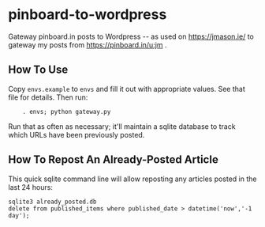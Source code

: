 # pinboard-to-wordpress

Gateway pinboard.in posts to Wordpress -- as used on https://jmason.ie/ to gateway my posts from https://pinboard.in/u:jm .

## How To Use

Copy `envs.example` to `envs` and fill it out with appropriate values.  See that file for details.
Then run:

```
    . envs; python gateway.py
```

Run that as often as necessary; it'll maintain a sqlite database to track which URLs have been previously posted.


## How To Repost An Already-Posted Article

This quick sqlite command line will allow reposting any articles posted in the last 24 hours:

```
sqlite3 already_posted.db  
delete from published_items where published_date > datetime('now','-1 day');
```

